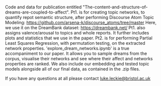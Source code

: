 Code and data for publication entitled "The-content-and-structure-of-dreams-are-coupled-to-affect".
Pt1. is for creating topic networks, to quantify repot semantic structure, after performing Discourse Atom Topic Modeling: https://github.com/arsena-k/discourse_atoms/tree/master
Here, we use it on the DreamBank dataset: https://dreambank.net/
Pt1. also assigns valence/arousal to topics and whole reports. It further includes plots and statistics that we use in the paper. 
Pt2. is for performing Partial Least Squares Regression, with permutation testing, on the extracted network properties.
'explore_dream_networks.ipynb' is a true accompaniment to our paper. It allows you to sample dreams from the corpus, visualise their networks and see where their affect and networks properties are ranked.
We also include our embedding and tested topic models alongside all of our final data, as contained in the .zip files.

If you have any questions at all please contact luke.leckie@bristol.ac.uk
